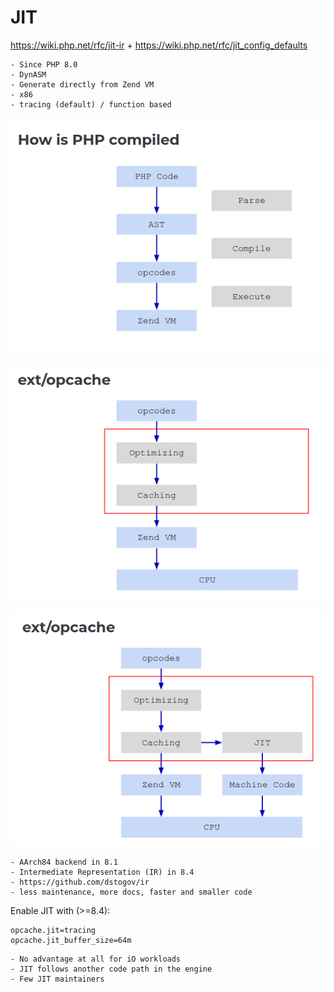 # JIT

https://wiki.php.net/rfc/jit-ir + https://wiki.php.net/rfc/jit_config_defaults

    - Since PHP 8.0
    - DynASM
    - Generate directly from Zend VM
    - x86
    - tracing (default) / function based

![compile.png](compile.png)

![opcache.png](opcache.png)

![jit.png](jit.png)

    - AArch84 backend in 8.1
    - Intermediate Representation (IR) in 8.4
    - https://github.com/dstogov/ir
    - less maintenance, more docs, faster and smaller code

Enable JIT with (>=8.4):

```
opcache.jit=tracing
opcache.jit_buffer_size=64m
```

    - No advantage at all for iO workloads
    - JIT follows another code path in the engine
    - Few JIT maintainers
